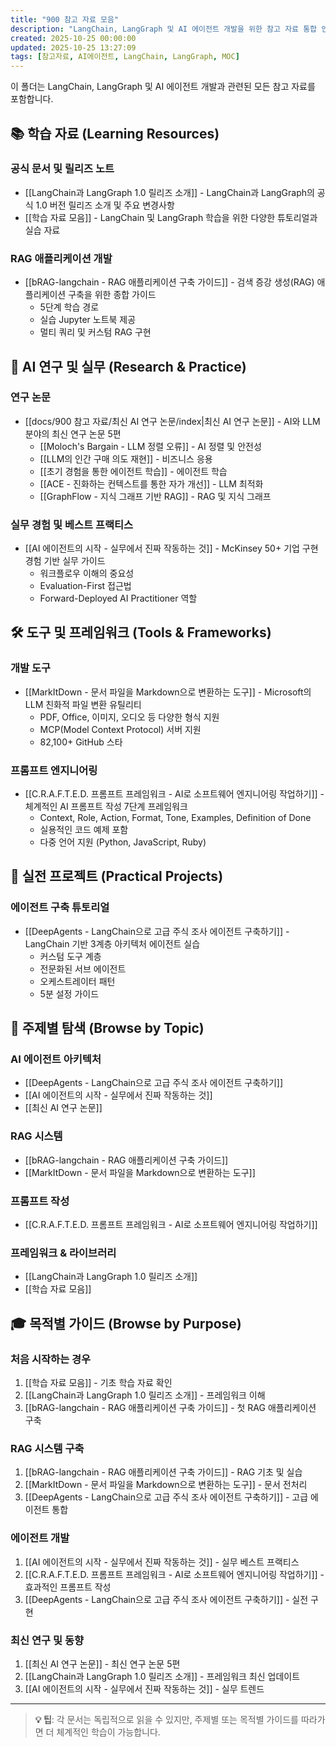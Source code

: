 ```yaml
---
title: "900 참고 자료 모음"
description: "LangChain, LangGraph 및 AI 에이전트 개발을 위한 참고 자료 통합 인덱스"
created: 2025-10-25 00:00:00
updated: 2025-10-25 13:27:09
tags: [참고자료, AI에이전트, LangChain, LangGraph, MOC]
---
```


이 폴더는 LangChain, LangGraph 및 AI 에이전트 개발과 관련된 모든 참고 자료를 포함합니다.

## 📚 학습 자료 (Learning Resources)

### 공식 문서 및 릴리즈 노트

- [[LangChain과 LangGraph 1.0 릴리즈 소개]] - LangChain과 LangGraph의 공식 1.0 버전 릴리즈 소개 및 주요 변경사항
- [[학습 자료 모음]] - LangChain 및 LangGraph 학습을 위한 다양한 튜토리얼과 실습 자료

### RAG 애플리케이션 개발

- [[bRAG-langchain - RAG 애플리케이션 구축 가이드]] - 검색 증강 생성(RAG) 애플리케이션 구축을 위한 종합 가이드
  - 5단계 학습 경로
  - 실습 Jupyter 노트북 제공
  - 멀티 쿼리 및 커스텀 RAG 구현

## 🔬 AI 연구 및 실무 (Research & Practice)

### 연구 논문

- [[docs/900 참고 자료/최신 AI 연구 논문/index|최신 AI 연구 논문]] - AI와 LLM 분야의 최신 연구 논문 5편
  - [[Moloch's Bargain - LLM 정렬 오류]] - AI 정렬 및 안전성
  - [[LLM의 인간 구매 의도 재현]] - 비즈니스 응용
  - [[초기 경험을 통한 에이전트 학습]] - 에이전트 학습
  - [[ACE - 진화하는 컨텍스트를 통한 자가 개선]] - LLM 최적화
  - [[GraphFlow - 지식 그래프 기반 RAG]] - RAG 및 지식 그래프

### 실무 경험 및 베스트 프랙티스

- [[AI 에이전트의 시작 - 실무에서 진짜 작동하는 것]] - McKinsey 50+ 기업 구현 경험 기반 실무 가이드
  - 워크플로우 이해의 중요성
  - Evaluation-First 접근법
  - Forward-Deployed AI Practitioner 역할

## 🛠️ 도구 및 프레임워크 (Tools & Frameworks)

### 개발 도구

- [[MarkItDown - 문서 파일을 Markdown으로 변환하는 도구]] - Microsoft의 LLM 친화적 파일 변환 유틸리티
  - PDF, Office, 이미지, 오디오 등 다양한 형식 지원
  - MCP(Model Context Protocol) 서버 지원
  - 82,100+ GitHub 스타

### 프롬프트 엔지니어링

- [[C.R.A.F.T.E.D. 프롬프트 프레임워크 - AI로 소프트웨어 엔지니어링 작업하기]] - 체계적인 AI 프롬프트 작성 7단계 프레임워크
  - Context, Role, Action, Format, Tone, Examples, Definition of Done
  - 실용적인 코드 예제 포함
  - 다중 언어 지원 (Python, JavaScript, Ruby)

## 🎯 실전 프로젝트 (Practical Projects)

### 에이전트 구축 튜토리얼

- [[DeepAgents - LangChain으로 고급 주식 조사 에이전트 구축하기]] - LangChain 기반 3계층 아키텍처 에이전트 실습
  - 커스텀 도구 계층
  - 전문화된 서브 에이전트
  - 오케스트레이터 패턴
  - 5분 설정 가이드

## 📑 주제별 탐색 (Browse by Topic)

### AI 에이전트 아키텍처

- [[DeepAgents - LangChain으로 고급 주식 조사 에이전트 구축하기]]
- [[AI 에이전트의 시작 - 실무에서 진짜 작동하는 것]]
- [[최신 AI 연구 논문]]

### RAG 시스템

- [[bRAG-langchain - RAG 애플리케이션 구축 가이드]]
- [[MarkItDown - 문서 파일을 Markdown으로 변환하는 도구]]

### 프롬프트 작성

- [[C.R.A.F.T.E.D. 프롬프트 프레임워크 - AI로 소프트웨어 엔지니어링 작업하기]]

### 프레임워크 & 라이브러리

- [[LangChain과 LangGraph 1.0 릴리즈 소개]]
- [[학습 자료 모음]]

## 🎓 목적별 가이드 (Browse by Purpose)

### 처음 시작하는 경우

1. [[학습 자료 모음]] - 기초 학습 자료 확인
2. [[LangChain과 LangGraph 1.0 릴리즈 소개]] - 프레임워크 이해
3. [[bRAG-langchain - RAG 애플리케이션 구축 가이드]] - 첫 RAG 애플리케이션 구축

### RAG 시스템 구축

1. [[bRAG-langchain - RAG 애플리케이션 구축 가이드]] - RAG 기초 및 실습
2. [[MarkItDown - 문서 파일을 Markdown으로 변환하는 도구]] - 문서 전처리
3. [[DeepAgents - LangChain으로 고급 주식 조사 에이전트 구축하기]] - 고급 에이전트 통합

### 에이전트 개발

1. [[AI 에이전트의 시작 - 실무에서 진짜 작동하는 것]] - 실무 베스트 프랙티스
2. [[C.R.A.F.T.E.D. 프롬프트 프레임워크 - AI로 소프트웨어 엔지니어링 작업하기]] - 효과적인 프롬프트 작성
3. [[DeepAgents - LangChain으로 고급 주식 조사 에이전트 구축하기]] - 실전 구현

### 최신 연구 및 동향

1. [[최신 AI 연구 논문]] - 최신 연구 논문 5편
2. [[LangChain과 LangGraph 1.0 릴리즈 소개]] - 프레임워크 최신 업데이트
3. [[AI 에이전트의 시작 - 실무에서 진짜 작동하는 것]] - 실무 트렌드

---

> **💡 팁**: 각 문서는 독립적으로 읽을 수 있지만, 주제별 또는 목적별 가이드를 따라가면 더 체계적인 학습이 가능합니다.
